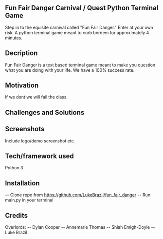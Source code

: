 ## Fun Fair Danger Carnival / Quest Python Terminal Game
Step in to the equisite carnival called "Fun Fair Danger." Enter at your own risk. A python terminal game meant to curb bordem for approximately 4 minutes.
## Decription
Fun Fair Danger is a text based terminal game meant to make you question what you are doing with your life. We have a 100% success rate. 

## Motivation
If we dont we will fail the class.

## Challenges and Solutions
 
## Screenshots
Include logo/demo screenshot etc.

## Tech/framework used
Python 3

## Installation
-- Clone repo from https://github.com/LukeBrazil/fun_fair_danger
-- Run main.py in your terminal

## Credits
Overlords:
-- Dylan Cooper
-- Annemarie Thomas
-- Shiah Emigh-Doyle
-- Luke Brazil
